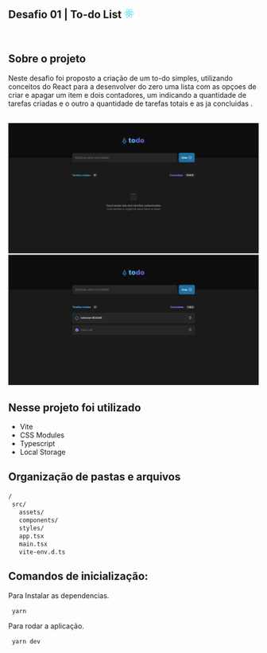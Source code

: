 ## Desafio 01 | To-do List <img width="20" height="20" src="https://raw.githubusercontent.com/devicons/devicon/master/icons/react/react-original.svg" />

&nbsp;

## Sobre o projeto

Neste desafio foi proposto a criação de um to-do simples, utilizando conceitos do React para a desenvolver do zero uma lista com as opçoes de criar e apagar um item e dois contadores, um indicando a quantidade de tarefas criadas e o outro a quantidade de tarefas totais e as ja concluidas .

<br />
<img src="src/assets/img_todo.png">

<br />
<img src="src/assets/to_do_preenchido.png">
<br />

## Nesse projeto foi utilizado

- Vite
- CSS Modules
- Typescript
- Local Storage

## Organização de pastas e arquivos

```shell
/
 src/
   assets/
   components/
   styles/
   app.tsx
   main.tsx
   vite-env.d.ts
```

## Comandos de inicialização:

Para Instalar as dependencias.

```
 yarn
```

Para rodar a aplicação.

```
 yarn dev
```
